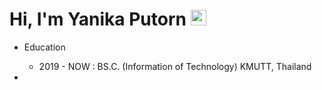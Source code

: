 # Hi, I'm Yanika Putorn <img src="https://media.giphy.com/media/hvRJCLFzcasrR4ia7z/giphy.gif" width="25px">

<!-- font: centurygothic -->
*  Education 
      * 2019 - NOW : BS.C. (Information of Technology) KMUTT, Thailand

* 





